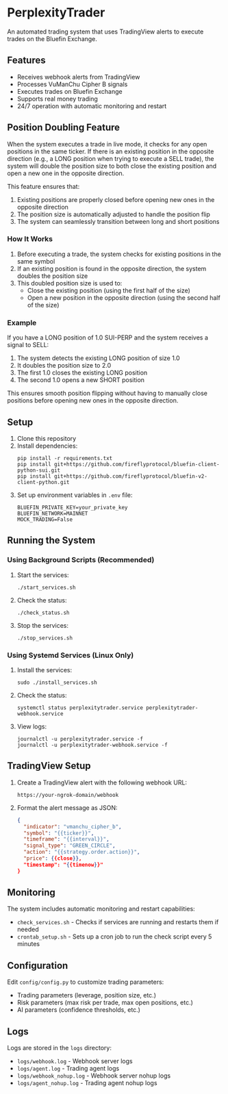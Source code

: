 # PerplexityTrader

An automated trading system that uses TradingView alerts to execute trades on the Bluefin Exchange.

## Features

- Receives webhook alerts from TradingView
- Processes VuManChu Cipher B signals
- Executes trades on Bluefin Exchange
- Supports real money trading
- 24/7 operation with automatic monitoring and restart

## Position Doubling Feature

When the system executes a trade in live mode, it checks for any open positions in the same ticker. If there is an existing position in the opposite direction (e.g., a LONG position when trying to execute a SELL trade), the system will double the position size to both close the existing position and open a new one in the opposite direction.

This feature ensures that:

1. Existing positions are properly closed before opening new ones in the opposite direction
2. The position size is automatically adjusted to handle the position flip
3. The system can seamlessly transition between long and short positions

### How It Works

1. Before executing a trade, the system checks for existing positions in the same symbol
2. If an existing position is found in the opposite direction, the system doubles the position size
3. This doubled position size is used to:
   - Close the existing position (using the first half of the size)
   - Open a new position in the opposite direction (using the second half of the size)

### Example

If you have a LONG position of 1.0 SUI-PERP and the system receives a signal to SELL:

1. The system detects the existing LONG position of size 1.0
2. It doubles the position size to 2.0
3. The first 1.0 closes the existing LONG position
4. The second 1.0 opens a new SHORT position

This ensures smooth position flipping without having to manually close positions before opening new ones in the opposite direction.

## Setup

1. Clone this repository
2. Install dependencies:
   ```
   pip install -r requirements.txt
   pip install git+https://github.com/fireflyprotocol/bluefin-client-python-sui.git
   pip install git+https://github.com/fireflyprotocol/bluefin-v2-client-python.git
   ```
3. Set up environment variables in `.env` file:
   ```
   BLUEFIN_PRIVATE_KEY=your_private_key
   BLUEFIN_NETWORK=MAINNET
   MOCK_TRADING=False
   ```

## Running the System

### Using Background Scripts (Recommended)

1. Start the services:
   ```
   ./start_services.sh
   ```

2. Check the status:
   ```
   ./check_status.sh
   ```

3. Stop the services:
   ```
   ./stop_services.sh
   ```

### Using Systemd Services (Linux Only)

1. Install the services:
   ```
   sudo ./install_services.sh
   ```

2. Check the status:
   ```
   systemctl status perplexitytrader.service perplexitytrader-webhook.service
   ```

3. View logs:
   ```
   journalctl -u perplexitytrader.service -f
   journalctl -u perplexitytrader-webhook.service -f
   ```

## TradingView Setup

1. Create a TradingView alert with the following webhook URL:
   ```
   https://your-ngrok-domain/webhook
   ```

2. Format the alert message as JSON:
   ```json
   {
     "indicator": "vmanchu_cipher_b",
     "symbol": "{{ticker}}",
     "timeframe": "{{interval}}",
     "signal_type": "GREEN_CIRCLE",
     "action": "{{strategy.order.action}}",
     "price": {{close}},
     "timestamp": "{{timenow}}"
   }
   ```

## Monitoring

The system includes automatic monitoring and restart capabilities:

- `check_services.sh` - Checks if services are running and restarts them if needed
- `crontab_setup.sh` - Sets up a cron job to run the check script every 5 minutes

## Configuration

Edit `config/config.py` to customize trading parameters:

- Trading parameters (leverage, position size, etc.)
- Risk parameters (max risk per trade, max open positions, etc.)
- AI parameters (confidence thresholds, etc.)

## Logs

Logs are stored in the `logs` directory:

- `logs/webhook.log` - Webhook server logs
- `logs/agent.log` - Trading agent logs
- `logs/webhook_nohup.log` - Webhook server nohup logs
- `logs/agent_nohup.log` - Trading agent nohup logs